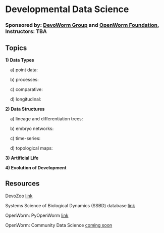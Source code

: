 # Developmental Data Science  
### Sponsored by: [DevoWorm Group](https://devoworm.weebly.com/) and [OpenWorm Foundation](http://openworm.org/), Instructors: TBA  
### 

## Topics  


**1) Data Types**   

&nbsp;&nbsp;&nbsp;&nbsp;a) point data:  

&nbsp;&nbsp;&nbsp;&nbsp;b) processes:  

&nbsp;&nbsp;&nbsp;&nbsp;c) comparative:  

&nbsp;&nbsp;&nbsp;&nbsp;d) longitudinal:  


**2) Data Structures**    

&nbsp;&nbsp;&nbsp;&nbsp;a) lineage and differentiation trees:  

&nbsp;&nbsp;&nbsp;&nbsp;b) embryo networks:  

&nbsp;&nbsp;&nbsp;&nbsp;c) time-series:  

&nbsp;&nbsp;&nbsp;&nbsp;d) topological maps:  


**3) Artificial Life**  


**4) Evolution of Development**  


## Resources  

DevoZoo   [link](https://devoworm.github.io/)  

Systems Science of Biological Dynamics (SSBD) database   [link](http://ssbd.qbic.riken.jp/)  

OpenWorm: PyOpenWorm   [link]()  

OpenWorm: Community Data Science   [coming soon]()  

